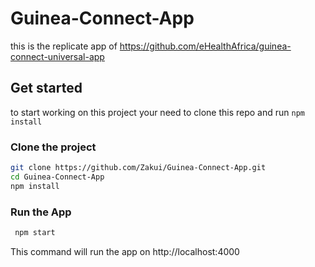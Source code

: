 # Guinea-Connect-App
this is the replicate app of https://github.com/eHealthAfrica/guinea-connect-universal-app


## Get started
to start working on this project your need to clone this repo and run <code>npm install</code>
### Clone the project
```bash
git clone https://github.com/Zakui/Guinea-Connect-App.git
cd Guinea-Connect-App
npm install
```

### Run the App
```bash
 npm start
```
This command will run the app on http://localhost:4000
